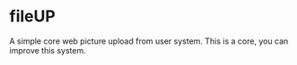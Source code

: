 # fileUP
A simple core web picture upload from user system. This is a core, you can improve this system.
